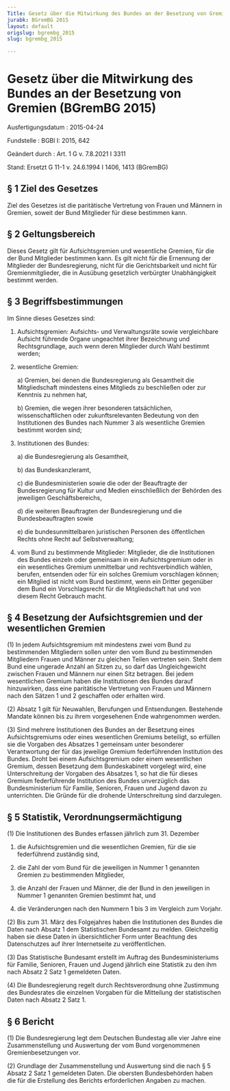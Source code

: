 ```yaml
---
Title: Gesetz über die Mitwirkung des Bundes an der Besetzung von Gremien
jurabk: BGremBG 2015
layout: default
origslug: bgrembg_2015
slug: bgrembg_2015

---
```


# Gesetz über die Mitwirkung des Bundes an der Besetzung von Gremien (BGremBG 2015)

Ausfertigungsdatum
:   2015-04-24

Fundstelle
:   BGBl I: 2015, 642

Geändert durch
:   Art. 1 G v. 7.8.2021 I 3311

Stand: Ersetzt G 11-1 v. 24.6.1994 I 1406, 1413 (BGremBG)

## § 1 Ziel des Gesetzes

Ziel des Gesetzes ist die paritätische Vertretung von Frauen und
Männern in Gremien, soweit der Bund Mitglieder für diese bestimmen
kann.


## § 2 Geltungsbereich

Dieses Gesetz gilt für Aufsichtsgremien und wesentliche Gremien, für
die der Bund Mitglieder bestimmen kann. Es gilt nicht für die
Ernennung der Mitglieder der Bundesregierung, nicht für die
Gerichtsbarkeit und nicht für Gremienmitglieder, die in Ausübung
gesetzlich verbürgter Unabhängigkeit bestimmt werden.


## § 3 Begriffsbestimmungen

Im Sinne dieses Gesetzes sind:

1.  Aufsichtsgremien: Aufsichts- und Verwaltungsräte sowie vergleichbare
    Aufsicht führende Organe ungeachtet ihrer Bezeichnung und
    Rechtsgrundlage, auch wenn deren Mitglieder durch Wahl bestimmt
    werden;


2.  wesentliche Gremien:

    a)  Gremien, bei denen die Bundesregierung als Gesamtheit die
        Mitgliedschaft mindestens eines Mitglieds zu beschließen oder zur
        Kenntnis zu nehmen hat,


    b)  Gremien, die wegen ihrer besonderen tatsächlichen, wissenschaftlichen
        oder zukunftsrelevanten Bedeutung von den Institutionen des Bundes
        nach Nummer 3 als wesentliche Gremien bestimmt worden sind;





3.  Institutionen des Bundes:

    a)  die Bundesregierung als Gesamtheit,


    b)  das Bundeskanzleramt,


    c)  die Bundesministerien sowie die oder der Beauftragte der
        Bundesregierung für Kultur und Medien einschließlich der Behörden des
        jeweiligen Geschäftsbereichs,


    d)  die weiteren Beauftragten der Bundesregierung und die
        Bundesbeauftragten sowie


    e)  die bundesunmittelbaren juristischen Personen des öffentlichen Rechts
        ohne Recht auf Selbstverwaltung;





4.  vom Bund zu bestimmende Mitglieder: Mitglieder, die die Institutionen
    des Bundes einzeln oder gemeinsam in ein Aufsichtsgremium oder in ein
    wesentliches Gremium unmittelbar und rechtsverbindlich wählen,
    berufen, entsenden oder für ein solches Gremium vorschlagen können;
    ein Mitglied ist nicht vom Bund bestimmt, wenn ein Dritter gegenüber
    dem Bund ein Vorschlagsrecht für die Mitgliedschaft hat und von diesem
    Recht Gebrauch macht.





## § 4 Besetzung der Aufsichtsgremien und der wesentlichen Gremien

(1) In jedem Aufsichtsgremium mit mindestens zwei vom Bund zu
bestimmenden Mitgliedern sollen unter den vom Bund zu bestimmenden
Mitgliedern Frauen und Männer zu gleichen Teilen vertreten sein. Steht
dem Bund eine ungerade Anzahl an Sitzen zu, so darf das
Ungleichgewicht zwischen Frauen und Männern nur einen Sitz betragen.
Bei jedem wesentlichen Gremium haben die Institutionen des Bundes
darauf hinzuwirken, dass eine paritätische Vertretung von Frauen und
Männern nach den Sätzen 1 und 2 geschaffen oder erhalten wird.

(2) Absatz 1 gilt für Neuwahlen, Berufungen und Entsendungen.
Bestehende Mandate können bis zu ihrem vorgesehenen Ende wahrgenommen
werden.

(3) Sind mehrere Institutionen des Bundes an der Besetzung eines
Aufsichtsgremiums oder eines wesentlichen Gremiums beteiligt, so
erfüllen sie die Vorgaben des Absatzes 1 gemeinsam unter besonderer
Verantwortung der für das jeweilige Gremium federführenden Institution
des Bundes. Droht bei einem Aufsichtsgremium oder einem wesentlichen
Gremium, dessen Besetzung dem Bundeskabinett vorgelegt wird, eine
Unterschreitung der Vorgaben des Absatzes 1, so hat die für dieses
Gremium federführende Institution des Bundes unverzüglich das
Bundesministerium für Familie, Senioren, Frauen und Jugend davon zu
unterrichten. Die Gründe für die drohende Unterschreitung sind
darzulegen.


## § 5 Statistik, Verordnungsermächtigung

(1) Die Institutionen des Bundes erfassen jährlich zum 31. Dezember

1.  die Aufsichtsgremien und die wesentlichen Gremien, für die sie
    federführend zuständig sind,


2.  die Zahl der vom Bund für die jeweiligen in Nummer 1 genannten Gremien
    zu bestimmenden Mitglieder,


3.  die Anzahl der Frauen und Männer, die der Bund in den jeweiligen in
    Nummer 1 genannten Gremien bestimmt hat, und


4.  die Veränderungen nach den Nummern 1 bis 3 im Vergleich zum Vorjahr.




(2) Bis zum 31. März des Folgejahres haben die Institutionen des
Bundes die Daten nach Absatz 1 dem Statistischen Bundesamt zu melden.
Gleichzeitig haben sie diese Daten in übersichtlicher Form unter
Beachtung des Datenschutzes auf ihrer Internetseite zu
veröffentlichen.

(3) Das Statistische Bundesamt erstellt im Auftrag des
Bundesministeriums für Familie, Senioren, Frauen und Jugend jährlich
eine Statistik zu den ihm nach Absatz 2 Satz 1 gemeldeten Daten.

(4) Die Bundesregierung regelt durch Rechtsverordnung ohne Zustimmung
des Bundesrates die einzelnen Vorgaben für die Mitteilung der
statistischen Daten nach Absatz 2 Satz 1.


## § 6 Bericht

(1) Die Bundesregierung legt dem Deutschen Bundestag alle vier Jahre
eine Zusammenstellung und Auswertung der vom Bund vorgenommenen
Gremienbesetzungen vor.

(2) Grundlage der Zusammenstellung und Auswertung sind die nach § 5
Absatz 2 Satz 1 gemeldeten Daten. Die obersten Bundesbehörden haben
die für die Erstellung des Berichts erforderlichen Angaben zu machen.

